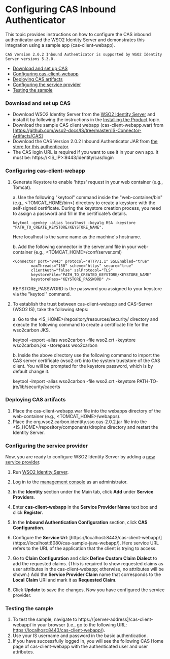 # Configuring CAS Inbound Authenticator

This topic provides instructions on how to configure the CAS inbound authenticator and the WSO2 Identity Server and demonstrates this integration using a sample app (cas-client-webapp). 
 
 ````
 CAS Version 2.0.2 Inbound Authenticator is supported by WSO2 Identity Server versions 5.3.0. 
 ````
 
* [Download and set up CAS](#download-and-set-up-CAS)
* [Configuring cas-client-webapp](#configuring-cas-client-webapp)
* [Deploying CAS artifacts](#deploying-cas-artifacts)
* [Configuring the service provider](#configuring-the-service-provider)
* [Testing the sample](#testing-the-sample)

### Download and set up CAS

 * Download WSO2 Identity Server from the [WSO2 Identity Server](https://wso2.com/identity-and-access-management) and install it by following the 
   instructions in the [Installing the Product](https://docs.wso2.com/display/IS520/Installing+the+Product) topic.
 * Download the sample CAS client webapp (cas-client-webapp.war) from [https://github.com/wso2-docs/IS/tree/master/IS-Connector-Artifacts/CAS]
 * Download the CAS Version 2.0.2 Inbound Authenticator JAR from [the store for this authenticator](https://store.wso2.com/store/assets/isconnector/details/593aac68-3139-425c-b9ca-f66a65a0917a).
 * The CAS login URL is required if you want to use it in your own app. It must be: https://<IS_IP>:9443/identity/cas/login

 ### Configuring cas-client-webapp
 1. Generate Keystore to enable 'https' request in your web container (e.g., Tomcat).
 
     a. Use the following "keytool" command inside the "web-container/bin" (e.g., <TOMCAT_HOME/bin>) directory to 
        create a keystore with the self-signed certificate. During the keystore creation process, you need to assign 
        a password and fill in the certificate’s details.
 
        keytool -genkey -alias localhost -keyalg RSA -keystore "PATH_TO_CREATE_KEYSTORE/KEYSTORE_NAME".
       Here localhost is the same name as the machine's hostname.
     
     b. Add the following connector in the server.xml file in your web-container (e.g., <TOMCAT_HOME>/conf/server.xml)
     
     ```` 
     <Connector port="8443" protocol="HTTP/1.1" SSLEnabled="true"
             maxThreads="150" scheme="https" secure="true"
             clientAuth="false" sslProtocol="TLS"
             keystoreFile="PATH_TO_CREATED_KEYSTORE/KEYSTORE_NAME"
             keystorePass="KEYSTORE_PASSWORD" />
     ```` 
     
     KEYSTORE_PASSWORD is the password you assigned to your keystore via the "keytool" command.
     
 2. To establish the trust between cas-client-webapp and CAS-Server (WSO2 IS), take the following steps:
 
    a. Go to the <IS_HOME>/repository/resources/security/ directory and execute the following command to create a certificate file for the wso2carbon JKS.
       
       keytool -export -alias wso2carbon -file wso2.crt -keystore wso2carbon.jks -storepass wso2carbon
       
    b. Inside the above directory use the following command to import the CAS server certificate (wso2.crt) into the system truststore of the CAS client. You will be prompted for the keystore password, which is by default change it.
        
       keytool -import -alias wso2carbon -file wso2.crt -keystore PATH-TO-jre/lib/security/cacerts
 
  
 ### Deploying CAS artifacts
    
   1. Place the cas-client-webapp.war file into the webapps directory of the web-container (e.g., <TOMCAT_HOME>/webapps). 
   2. Place the org.wso2.carbon.identity.sso.cas-2.0.2.jar file into the <IS_HOME>/repository/components/dropins 
   directory and restart the Identity Server.
 
 
 ### Configuring the service provider
 Now, you are ready to configure WSO2 Identity Server by adding a [new service provider](https://docs.wso2.com/display/IS530/Adding+and+Configuring+a+Service+Provider).
 
 1. Run [WSO2 Identity Server](https://docs.wso2.com/display/IS530/Running+the+Product).
 2. Log in to the [management console](https://docs.wso2.com/display/IS530/Getting+Started+with+the+Management+Console) as an administrator.
 3. In the **Identity** section under the Main tab, click **Add** under **Service Providers**.
 4. Enter **cas-client-webapp** in the **Service Provider Name** text box and click **Register**.
 5. In the **Inbound Authentication Configuration** section, click **CAS Configuration**.
 6. Configure the **Service Url**: [https://localhost:8443/cas-client-webapp/]
 (https://localhost:8080/cas-sample-java-webapp/). Here service URL refers to the URL of the application that the 
 client 
 is trying to access.
    
 7. Go to **Claim Configuration** and click **Define Custom Claim Dialect** to add the requested claims. (This is 
 required to show requested claims as user attributes in the cas-client-webapp; otherwise, no attributes will be 
 shown.) Add the **Service Provider Claim** name that corresponds to the **Local Claim** URI and mark it as **Requested 
 Claim**.
 8. Click **Update** to save the changes. Now you have configured the service provider.
 
 ### Testing the sample
 
 1. To test the sample, navigate to https://[server-address]/cas-client-webapp/ in your browser (i.e., go to the 
 following URL: [https://localhost:8443/cas-client-webapp/](https://localhost:8443/cas-client-webapp/)).
 2. Use your IS username and password in the basic authentication.
 3. If you have successfully logged in, you will see the following CAS Home page of cas-client-webapp with the authenticated user and user attributes.